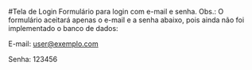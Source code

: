 #Tela de Login
Formulário para login com e-mail e senha.
Obs.: O formulário aceitará apenas o e-mail e a senha abaixo, pois ainda não foi implementado o banco de dados:

E-mail: user@exemplo.com

Senha: 123456

